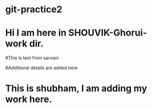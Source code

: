 # git-practice2

# Hi I am here in SHOUVIK-Ghorui-work dir. 
#This is text from sarvani

#Additional details are added here

# This is shubham, I am adding my work here.

